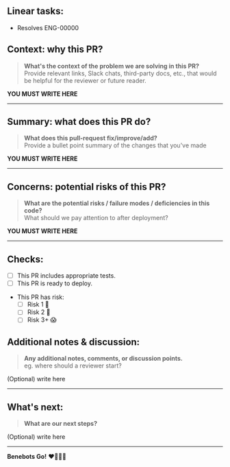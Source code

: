 ## Linear tasks:
- Resolves ENG-00000

## Context: why this PR?
> **What's the context of the problem we are solving in this PR?**  
> Provide relevant links, Slack chats, third-party docs, etc., that would be helpful for the reviewer or future reader.

**YOU MUST WRITE HERE**  

---

## Summary: what does this PR do?
> **What does this pull-request fix/improve/add?**  
> Provide a bullet point summary of the changes that you've made

**YOU MUST WRITE HERE**  

---

## Concerns: potential risks of this PR?
> **What are the potential risks / failure modes / deficiencies in this code?**  
> What should we pay attention to after deployment?

**YOU MUST WRITE HERE**  

---

## Checks:
- [ ] This PR includes appropriate tests.
- [ ] This PR is ready to deploy.
- This PR has risk:
    - [ ] Risk 1 🤙
    - [ ] Risk 2 🐒
    - [ ] Risk 3+ 😱

## Additional notes & discussion:
> **Any additional notes, comments, or discussion points.**  
> eg. where should a reviewer start?

(Optional) write here

---

## What's next:
> **What are our next steps?**  

(Optional) write here

---

**Benebots Go!** ❤️‍🔥🍳🚀
